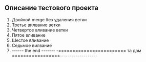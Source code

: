 ## Описание тестового проекта

1. Двойной merge без удаления ветки
2. Третье вилвание ветки
3. Четвертое вливание ветки
4. Пятое вливание
5. Шестое вливание
6. Седьмое вилвание
7. ------ the end -------
-======================== та дам =================-------------------